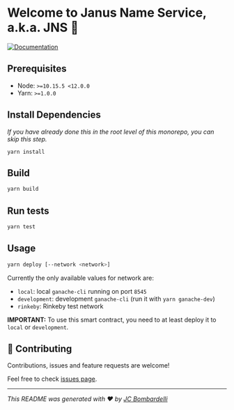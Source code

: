 # Welcome to Janus Name Service, a.k.a. JNS 👋

[![Documentation](https://img.shields.io/badge/documentation-yes-brightgreen.svg)](https://janusproj.atlassian.net/wiki/spaces/JanusProj/overview)

## Prerequisites

* Node: `>=10.15.5 <12.0.0`
* Yarn: `>=1.0.0`

## Install Dependencies

_If you have already done this in the root level of this monorepo, you can skip this step._

```
yarn install
```

## Build

```sh
yarn build
```

## Run tests

```sh
yarn test
```

## Usage

```sh
yarn deploy [--network <network>]
```
Currently the only available values for network are:

- `local`: local `ganache-cli` running on port `8545`
- `development`: development `ganache-cli` (run it with `yarn ganache-dev`)
- `rinkeby`: Rinkeby test network

**IMPORTANT:** To use this smart contract, you need to at least deploy it to `local` or `development`.

## 🤝  Contributing

Contributions, issues and feature requests are welcome!

Feel free to check [issues page](issues/).

---
_This README was generated with ❤️ by [JC Bombardelli](https://medium.com/@jcbombardelli)_
